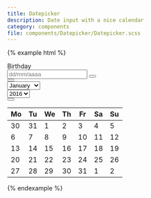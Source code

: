 ```yaml
---
title: Datepicker
description: Date input with a nice calendar
category: components
file: components/Datepicker/Datepicker.scss
---
```


{% example html %}

<div class="FormGroup FormGroup--floatingLabel">
  <label class="Label" for="birthday">Birthday</label>
  <div class="Datepicker is-open">
    <div class="InputGroup">
      <input type="mail" class="Datepicker-input Input InputGroup-input" placeholder="dd/mm/aaaa" id="birthday" />
      <span class="InputGroup-context">
        <button class="Icon Icon--calendar"></button>
      </span>
    </div>
    <div class="Calendar Datepicker-calendar">
      <nav class="Calendar-header">
        <div class="Calendar-header-nav Calendar-header-nav--prev">
          <button class="Button Button--default Calendar-header-navItem" type="button">
            <span class="Icon Icon--arrowLeft Icon--xs"></span>
          </button>
        </div>
        <div class="Calendar-header-nav Calendar-header-nav--month">
          <select class="Select Calendar-header-navItem">
            <option value="01">January</option>
            <option value="02">February</option>
            <option value="03">March</option>
            <option value="04">April</option>
            <option value="05">May</option>
          </select>
        </div>
        <div class="Calendar-header-nav Calendar-header-nav--year">
          <select class="Select Calendar-header-navItem">
              <option value="2016">2016</option>
              <option value="2015">2015</option>
          </select>
        </div>
        <div class="Calendar-header-nav Calendar-header-nav--next">
          <button class="Button Button--default Calendar-header-navItem" type="button">
            <span class="Icon Icon--arrowRight Icon--xs"></span>
          </button>
        </div>
      </nav>
      <table class="Calendar-table">
        <thead>
          <tr>
            <th class="Calendar-weekday">Mo</th>
            <th class="Calendar-weekday">Tu</th>
            <th class="Calendar-weekday">We</th>
            <th class="Calendar-weekday">Th</th>
            <th class="Calendar-weekday">Fr</th>
            <th class="Calendar-weekday">Sa</th>
            <th class="Calendar-weekday">Su</th>
          </tr>
        </thead>
        <tbody>
          <tr>
            <td role="button" tabIndex="0" class="Calendar-day is-disabled">30</td>
            <td role="button" tabIndex="0" class="Calendar-day is-disabled">31</td>
            <td role="button" tabIndex="0" class="Calendar-day">1</td>
            <td role="button" tabIndex="0" class="Calendar-day">2</td>
            <td role="button" tabIndex="0" class="Calendar-day">3</td>
            <td role="button" tabIndex="0" class="Calendar-day">4</td>
            <td role="button" tabIndex="0" class="Calendar-day">5</td>
          </tr>
          <tr>
            <td role="button" tabIndex="0" class="Calendar-day">6</td>
            <td role="button" tabIndex="0" class="Calendar-day">7</td>
            <td role="button" tabIndex="0" class="Calendar-day">8</td>
            <td role="button" tabIndex="0" class="Calendar-day">9</td>
            <td role="button" tabIndex="0" class="Calendar-day">10</td>
            <td role="button" tabIndex="0" class="Calendar-day">11</td>
            <td role="button" tabIndex="0" class="Calendar-day">12</td>
          </tr>
          <tr>
            <td role="button" tabIndex="0" class="Calendar-day">13</td>
            <td role="button" tabIndex="0" class="Calendar-day">14</td>
            <td role="button" tabIndex="0" class="Calendar-day">15</td>
            <td role="button" tabIndex="0" class="Calendar-day">16</td>
            <td role="button" tabIndex="0" class="Calendar-day is-selected">17</td>
            <td role="button" tabIndex="0" class="Calendar-day">18</td>
            <td role="button" tabIndex="0" class="Calendar-day">19</td>
          </tr>
          <tr>
            <td role="button" tabIndex="0" class="Calendar-day">20</td>
            <td role="button" tabIndex="0" class="Calendar-day">21</td>
            <td role="button" tabIndex="0" class="Calendar-day">22</td>
            <td role="button" tabIndex="0" class="Calendar-day">23</td>
            <td role="button" tabIndex="0" class="Calendar-day">24</td>
            <td role="button" tabIndex="0" class="Calendar-day">25</td>
            <td role="button" tabIndex="0" class="Calendar-day">26</td>
          </tr>
          <tr>
            <td role="button" tabIndex="0" class="Calendar-day">27</td>
            <td role="button" tabIndex="0" class="Calendar-day">28</td>
            <td role="button" tabIndex="0" class="Calendar-day">29</td>
            <td role="button" tabIndex="0" class="Calendar-day">30</td>
            <td role="button" tabIndex="0" class="Calendar-day is-current">31</td>
            <td role="button" tabIndex="0" class="Calendar-day is-disabled">1</td>
            <td role="button" tabIndex="0" class="Calendar-day is-disabled">2</td>
          </tr>
        </tbody>
      </table>
    </div>
  </div>
</div>

{% endexample %}
